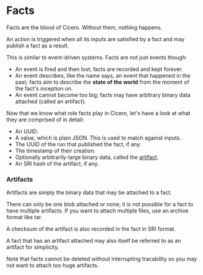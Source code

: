 # Facts

Facts are the blood of Cicero. Without them, nothing happens.

An action is triggered when all its inputs are satisfied by a fact
and may publish a fact as a result.

This is similar to event-driven systems. Facts are not just events though:

- An event is fired and then lost; facts are recorded and kept forever.
- An event describes, like the name says, an event that happened in the past;
	facts aim to describe the **state of the world** from the moment of the fact's inception on.
- An event cannot become too big; facts may have arbitrary binary data attached (called an artifact).

Now that we know what role facts play in Cicero, let's have a look at what they are comprised of in detail:

- An UUID.
- A value, which is plain JSON. This is used to match against inputs.
- The UUID of the run that published the fact, if any.
- The timestamp of their creation.
- Optionally arbitrarily-large binary data, called the [artifact](#artifacts).
- An SRI hash of the artifact, if any.

### Artifacts

Artifacts are simply the binary data that may be attached to a fact.

There can only be one blob attached or none; it is not possible for a fact to have multiple artifacts.
If you want to attach multiple files, use an archive format like tar.

A checksum of the artifact is also recorded in the fact in SRI format.

A fact that has an artifact attached may also itself be referred to as an artifact for simplicity.

Note that facts cannot be deleted without interrupting tracability
so you may not want to attach too huge artifacts.
